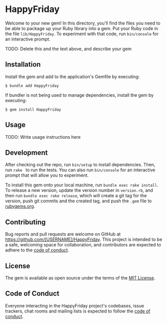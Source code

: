# HappyFriday

Welcome to your new gem! In this directory, you'll find the files you need to be able to package up your Ruby library into a gem. Put your Ruby code in the file `lib/HappyFriday`. To experiment with that code, run `bin/console` for an interactive prompt.

TODO: Delete this and the text above, and describe your gem

## Installation

Install the gem and add to the application's Gemfile by executing:

    $ bundle add HappyFriday

If bundler is not being used to manage dependencies, install the gem by executing:

    $ gem install HappyFriday

## Usage

TODO: Write usage instructions here

## Development

After checking out the repo, run `bin/setup` to install dependencies. Then, run `rake ` to run the tests. You can also run `bin/console` for an interactive prompt that will allow you to experiment.

To install this gem onto your local machine, run `bundle exec rake install`. To release a new version, update the version number in `version.rb`, and then run `bundle exec rake release`, which will create a git tag for the version, push git commits and the created tag, and push the `.gem` file to [rubygems.org](https://rubygems.org).

## Contributing

Bug reports and pull requests are welcome on GitHub at https://github.com/[USERNAME]/HappyFriday. This project is intended to be a safe, welcoming space for collaboration, and contributors are expected to adhere to the [code of conduct](https://github.com/[USERNAME]/HappyFriday/blob/master/CODE_OF_CONDUCT.md).

## License

The gem is available as open source under the terms of the [MIT License](https://opensource.org/licenses/MIT).

## Code of Conduct

Everyone interacting in the HappyFriday project's codebases, issue trackers, chat rooms and mailing lists is expected to follow the [code of conduct](https://github.com/[USERNAME]/HappyFriday/blob/master/CODE_OF_CONDUCT.md).
